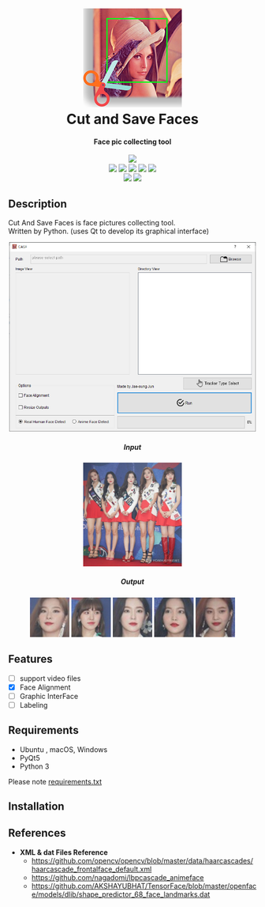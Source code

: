<h1 align="center">
  <img src="icons/lena.png"><br/>Cut and Save Faces
</h1>

<h4 align="center">
Face pic collecting tool
</h4>

<div align="center">
  <a><img src="https://img.shields.io/badge/released-1.2--CUI-blue"></a>
  <br>
  <a><img src="https://img.shields.io/badge/PyQt5-5.13.0-green"></a>
  <a><img src="https://img.shields.io/badge/opencv--python-4.1.0.25-green"></a>
  <a><img src="https://img.shields.io/badge/opencv--contrib--python-4.1.0.25-green"></a>
  <a><img src="https://img.shields.io/badge/dlib-19.17.0-green"></a>
  <a><img src="https://img.shields.io/badge/imutils-0.5.2-green"></a>
  <br>
  <a><img src="https://img.shields.io/badge/GUI-Developing-yellowgreen"></a>
  <a><img src="https://img.shields.io/badge/licence-MIT-lightgrey"></a>
</div>

## Description
Cut And Save Faces is face pictures collecting tool.<br>
Written by Python. (uses Qt to develop its graphical interface)
<div align="center">
<img src="https://raw.githubusercontent.com/Jaesung-Jun/Cut-And-Save-Faces/master/imgs/gui.PNG" width=500>
<h5> Input </h5>
<img src="https://raw.githubusercontent.com/Jaesung-Jun/Cut-And-Save-Faces/master/sample/red_velvet.jpg" width=200 />
<br>
<h5> Output </h5>
<img src="https://raw.githubusercontent.com/Jaesung-Jun/Cut-And-Save-Faces/master/sample/sample_outputs/red_velvet.jpg_0_cropped.jpg" width=80/>
<img src="https://raw.githubusercontent.com/Jaesung-Jun/Cut-And-Save-Faces/master/sample/sample_outputs/red_velvet.jpg_1_cropped.jpg" width=80/>
<img src="https://raw.githubusercontent.com/Jaesung-Jun/Cut-And-Save-Faces/master/sample/sample_outputs/red_velvet.jpg_2_cropped.jpg" width=80/>
<img src="https://raw.githubusercontent.com/Jaesung-Jun/Cut-And-Save-Faces/master/sample/sample_outputs/red_velvet.jpg_3_cropped.jpg" width=80/>
<img src="https://raw.githubusercontent.com/Jaesung-Jun/Cut-And-Save-Faces/master/sample/sample_outputs/red_velvet.jpg_4_cropped.jpg" width=80/>
</div>

## Features
* [ ] support video files
* [x] Face Alignment
* [ ] Graphic InterFace
* [ ] Labeling
## Requirements
* Ubuntu , macOS, Windows
* PyQt5
* Python 3 
  
Please note <a href="https://github.com/Jaesung-Jun/Cut-And-Save-Faces/blob/master/requirements.txt">requirements.txt</a>
## Installation

## References
+ **XML & dat Files Reference**
  * https://github.com/opencv/opencv/blob/master/data/haarcascades/haarcascade_frontalface_default.xml
  * https://github.com/nagadomi/lbpcascade_animeface
  * https://github.com/AKSHAYUBHAT/TensorFace/blob/master/openface/models/dlib/shape_predictor_68_face_landmarks.dat
